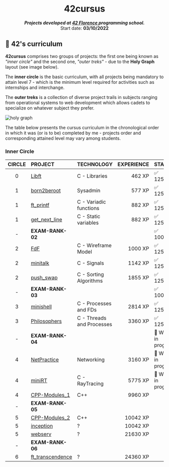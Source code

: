<h1 align="center">
	42cursus
</h1>

<p align="center">
	<b><i>Projects developed at <a href="https://42firenze.it/">42 Florence </a> programming school.</i></b><br>
	Start date: <b>03/10/2022</b><br>
</p>

## 🌌 42's curriculum

**42cursus** comprises two groups of projects: the first one being known as _"inner circle"_ and the second one, _"outer treks"_ - due to the **Holy Graph** layout (see image below).

The **inner circle** is the basic curriculum, with all projects being mandatory to attain level 7 - which is the minimum level required for activities such as internships and interchange.

The **outer treks** is a collection of diverse project trails in subjects ranging from operational systems to web development which allows cadets to specialize on whatever subject they prefer.

![holy graph](https://github.com/kichkiro/42_cursus/blob/assets/holy_graph.png?raw=true)

The table below presents the cursus curriculum in the chronological order in which it was (or is to be) completed by me - projects order and corresponding attained level may vary among students.

### Inner Circle

|CIRCLE	|PROJECT							                                                              |TECHNOLOGY				|EXPERIENCE|STATUS	            |
|:-:	|:--								                                                              |:--					    |--:     |:--		            |
|0		|[Libft](https://github.com/kichkiro/42/tree/main/42cursus/0-libft)                               |C - Libraries			|462 XP  | ✅ 125/125          |
|1		|[born2beroot](https://github.com/kichkiro/42/tree/main/42cursus/1-born2beroot)			          |Sysadmin				    |577 XP  | ✅ 125/125          |	
|1		|[ft_printf](https://github.com/kichkiro/42/tree/main/42cursus/1-ft_printf)                       |C - Variadic functions	|882 XP  | ✅ 125/125          |
|1		|[get_next_line](https://github.com/kichkiro/42/tree/main/42cursus/1-get_next_line)               |C - Static variables		|882 XP  | ✅ 125/125          |	
|- 		| __EXAM-RANK-02__                                                                                |                         |        | ✅ 100/100          |
|2		|[FdF](https://github.com/kichkiro/42/tree/main/42cursus/2-fdf)			                          |C - Wireframe Model      |1000 XP | ✅ 125/125          |
|2		|[minitalk](https://github.com/kichkiro/42/tree/main/42cursus/2-minitalk)			              |C - Signals				|1142 XP | ✅ 125/125          |
|2		|[push_swap](https://github.com/kichkiro/42/tree/main/42cursus/2-push_swap)			              |C - Sorting Algorithms 	|1855 XP | ✅ 125/125          |
|-      | __EXAM-RANK-03__                                                                                |                         |        | ✅ 100/100          |
|3		|[minishell](https://github.com/kichkiro/minishell/tree/ffa6bbfea21015e019a7c7cbcd02ce83cbbbb1df) |C - Processes and FDs    | 2814 XP| ✅ 125/125          |
|3		|[Philosophers](https://github.com/kichkiro/42/tree/main/42cursus/3-philosophers)			      |C - Threads and Processes|3360 XP | ✅ 125/125          |
|-      | __EXAM-RANK-04__                                                                                |                         |        | 🚧 Work in progress |
|4		|[NetPractice](https://github.com/kichkiro/42/tree/main/42cursus/4-NetPractice)			          |Networking 			    |3160 XP | 🚧 Work in progress |
|4		|[miniRT](https://github.com/kichkiro/miniRT/tree/3ea3f512a50bb17c22af7aae6d26808c98140dac)       |C - RayTracing           |5775 XP | 🚧 Work in progress |
|4		|[CPP-Modules_1]()                                          			                          |C++			            |9960 XP |                      |
|-      | __EXAM-RANK-05__                                                                                |                         |        |                      |
|5		|[CPP-Modules_2]()                                                                                |C++			            |10042 XP|                      |
|5		|[inception]()																                      |?			            |10042 XP|                      |
|5		|[webserv]()                                        	                                          |?           	            |21630 XP|                      |
|-      | __EXAM-RANK-06__                                                                                |                         |        |                      |
|6  	|[ft_transcendence]()                                                                             |?				        |24360 XP|                      |
